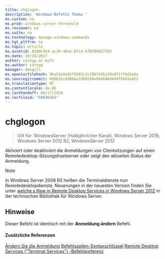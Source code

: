 ```yaml
---
title: chglogon
description: 'Windows-Befehle Thema '
ms.custom: na
ms.prod: windows-server-threshold
ms.reviewer: na
ms.suite: na
ms.technology: manage-windows-commands
ms.tgt_pltfrm: na
ms.topic: article
ms.assetid: 8280c5b3-ac10-48ae-87ca-678594837f03
ms.date: 10/16/2017
author: coreyp-at-msft
ms.author: coreyp
manager: dongill
ms.openlocfilehash: 96a53e9a65f9202c2c3987d3b129c8f1ff842a6e
ms.sourcegitcommit: 0d0b32c8986ba7db9536e0b8648d4ddf9b03e452
ms.translationtype: MT
ms.contentlocale: de-DE
ms.lasthandoff: 04/17/2019
ms.locfileid: "59836341"
---
```

# <a name="chglogon"></a>chglogon
>Gilt für: WindowsServer (Halbjährlicher Kanal), Windows Server 2016, Windows Server 2012 R2, WindowsServer 2012


Aktiviert oder deaktiviert die Anmeldungen von Clientsitzungen auf einen Remotedesktop-Sitzungshostserver oder zeigt den aktuellen Status der Anmeldung.
> [!NOTE]
> In Windows Server 2008 R2 heißen die Terminaldienste nun Remotedesktopdienste. Neuerungen in der neuesten Version finden Sie unter [welche s New in Remote Desktop Services in Windows Server 2012](https://technet.microsoft.com/library/hh831527) in der technischen Bibliothek für Windows Server.
## <a name="remarks"></a>Hinweise
Dieser Befehl ist identisch mit der **Anmeldung ändern** Befehl.
#### <a name="additional-references"></a>Zusätzliche Referenzen
[Ändern Sie die Anmeldung](change-logon.md)
[Befehlszeilen-Syntaxschlüssel](command-line-syntax-key.md)
[Remote Desktop Services &#40;"Terminal Services"&#41; -Befehlsreferenz](remote-desktop-services-terminal-services-command-reference.md)
